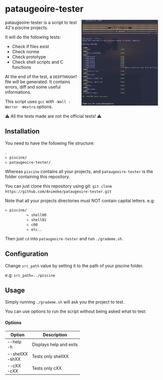 # pataugeoire-tester
<img align="right" src="./srcs/img_readme.png" width="50%"/>

pataugeoire-tester is a script to test 42's piscine projects.

It  will do the following tests:

- Check if files exist
- Check norme
- Check prototype
- Check shell scripts and C functions

At the end of the test, a `DEEPTHOUGHT` file will be generated. It contains errors, diff and some useful informations.

This script uses `gcc` with `-Wall -Werror -Wextra` options.



:warning: All the tests made are not the official tests! :warning:

## Installation

You need to have the following file structure:

```
.
∟ piscine/
∟ pataugeoire-tester/
```

Whereas `piscine` contains all your projects, and `pataugeoire-tester` is the folder containing this repository.

You can just clone this repository using git:
```git clone https://github.com/Animoke/pataugeoire-tester.git```



Note that all your projects directories must NOT contain capital letters. e.g:

```
∟ piscine/
          ∟ shell00
          ∟ shell01
          ∟ c00
          ∟ etc..
```

Then just `cd` into `pataugeoire-tester` and run `./grademe.sh`.



## Configuration

Change `src_path` value by setting it to the path of your piscine folder.

e.g: `src_path=../piscine`

## Usage

Simply running `./grademe.sh` will ask you the project to test.

You can use options to run the script without being asked what to test:

#### Options

| Option             | Description             |
| ------------------ | ----------------------- |
| --help <br />-h       | Displays help and exits |
| --shellXX <br />-shXX | Tests only shellXX      |
| --cXX <br /> -cXX     | Tests only cXX          |

